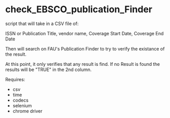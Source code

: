 # check_EBSCO_publication_Finder

script that will take in a CSV file of:

ISSN or Publication Title, vendor name, Coverage Start Date, Coverage End Date

Then will search on FAU's Publication Finder to try to verify the existance of the result.

At this point, it only verifies that any result is find. If no Result is found the results will be "TRUE" in the 2nd column.

Requires:
* csv
* time
* codecs
* selenium 
* chrome driver
